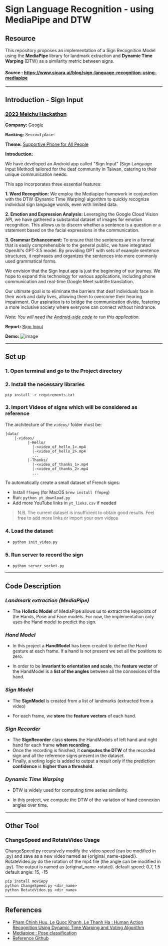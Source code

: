 # Sign Language Recognition - using MediaPipe and DTW

## Resource

This repository proposes an implementation of a Sign Recognition Model using the **MediaPipe** library 
for landmark extraction and **Dynamic Time Warping** (DTW) as a similarity metric between signs.

#### Source : https://www.sicara.ai/blog/sign-language-recognition-using-mediapipe
___
## Introduction - Sign Input
### [2023 Meichu Hackathon](https://2023.meichuhackathon.org/)

**Company:** Google

**Ranking:** Second place

**Theme:** [Supportive Phone for All People](https://2023.meichuhackathon.org/assets/pdfs/Google_2023.pdf)

**Introduction:**

We have developed an Android app called "Sign Input" (Sign Language Input Method) tailored for the deaf community in Taiwan, catering to their unique communication needs. 

This app incorporates three essential features:

**1. Word Recognition:** We employ the Mediapipe framework in conjunction with the DTW (Dynamic Time Warping) algorithm to quickly recognize individual sign language words, even with limited data.

**2. Emotion and Expression Analysis:** Leveraging the Google Cloud Vision API, we have gathered a substantial dataset of images for emotion recognition. This allows us to discern whether a sentence is a question or a statement based on the facial expressions in the communication.

**3. Grammar Enhancement:** To ensure that the sentences are in a format that is easily comprehensible to the general public, we have integrated OpenAI's GPT-3.5 model. By providing GPT with sets of example sentence structures, it rephrases and organizes the sentences into more commonly used grammatical forms.

We envision that the Sign Input app is just the beginning of our journey. We hope to expand this technology for various applications, including phone communication and real-time Google Meet subtitle translation. 

Our ultimate goal is to eliminate the barriers that deaf individuals face in their work and daily lives, allowing them to overcome their hearing impairment. Our aspiration is to bridge the communication divide, fostering a more inclusive society where everyone can connect without hindrance.

*Note: You will need the [Android-side code](https://github.com/luckyjp6/Sign-Language-Recognition) to run this application.*

**Report:** [Sign Input](https://github.com/ting0602/Sign-Language-Recognition--MediaPipe-DTW/blob/main/SignInput.pdf)

**Demo:**
![image](https://github.com/ting0602/Sign-Language-Recognition--MediaPipe-DTW/blob/main/2023mc_hackathon_demo.gif)
___
## Set up

### 1. Open terminal and go to the Project directory

### 2. Install the necessary libraries

` pip install -r requirements.txt `

### 3. Import Videos of signs which will be considered as reference
The architecture of the `videos/` folder must be:
```
|data/
    |-videos/
          |-Hello/
            |-<video_of_hello_1>.mp4
            |-<video_of_hello_2>.mp4
            ...
          |-Thanks/
            |-<video_of_thanks_1>.mp4
            |-<video_of_thanks_2>.mp4
            ...
```

To automatically create a small dataset of French signs:

- Install `ffmpeg` (for MacOS `brew install ffmpeg`)
- Run: ` python yt_download.py `
- Add more YouTube links in ``yt_links.csv`` if needed
> N.B. The current dataset is insufficient to obtain good results. Feel free to add more links or import your own videos 

### 4. Load the dataset

- ` python init_video.py `

### 5. Run server to record the sign

- ` python server_socket.py `
___
## Code Description

### *Landmark extraction (MediaPipe)*

- The **Holistic Model** of MediaPipe allows us to extract the keypoints of the Hands, Pose and Face models.
For now, the implementation only uses the Hand model to predict the sign.


### *Hand Model*

- In this project a **HandModel** has been created to define the Hand gesture at each frame. 
If a hand is not present we set all the positions to zero.

- In order to be **invariant to orientation and scale**, the **feature vector** of the
HandModel is a **list of the angles** between all the connexions of the hand.

### *Sign Model*

- The **SignModel** is created from a list of landmarks (extracted from a video)

- For each frame, we **store** the **feature vectors** of each hand.

### *Sign Recorder*

- The **SignRecorder** class **stores** the HandModels of left hand and right hand for each frame **when recording**.
- Once the recording is finished, it **computes the DTW** of the recorded sign and 
all the reference signs present in the dataset.
- Finally, a voting logic is added to output a result only if the prediction **confidence** is **higher than a threshold**.

### *Dynamic Time Warping*

-  DTW is widely used for computing time series similarity.

- In this project, we compute the DTW of the variation of hand connexion angles over time.

___

## Other Tool

### ChangeSpeed and RotateVideo Usage
ChangeSpeed.py recursively modify the video speed (can be modified in .py) and save as a new video named as {original_name-speedi}.
RotateVideo.py do the rotation of the mp4 file (the angle can be modified in .py). The output is named as {original_name-rotatei}.
default speed: 0.7, 1.5 
default angle: 15, -15
```
pip install moviepy
python ChangeSpeed.py <dir_name>
python RotateVideo.py <dir_name>
```
___

## References

 - [Pham Chinh Huu, Le Quoc Khanh, Le Thanh Ha : Human Action Recognition Using Dynamic Time Warping and Voting Algorithm](https://www.researchgate.net/publication/290440452)
 - [Mediapipe : Pose classification](https://google.github.io/mediapipe/solutions/pose_classification.html)
 - [Reference Github](https://github.com/gabguerin/Sign-Language-Recognition--MediaPipe-DTW)

